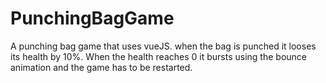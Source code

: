 # PunchingBagGame
A punching bag game that uses vueJS. when the bag is punched it looses its health by 10%. When the health reaches 0 it bursts using the bounce animation and the game has to be restarted.
